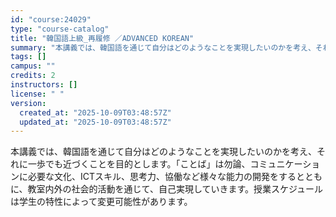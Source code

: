 ```yaml
---
id: "course:24029"
type: "course-catalog"
title: "韓国語上級_再履修 ／ADVANCED KOREAN"
summary: "本講義では、韓国語を通じて自分はどのようなことを実現したいのかを考え、それに一歩でも近づくことを目的とします。「ことば」は勿論、コミュニケーションに必要な文化、ICTスキル、思考力、協働など様々な能力の開発をするとともに、教室内外の社会的活…"
tags: []
campus: ""
credits: 2
instructors: []
license: " "
version:
  created_at: "2025-10-09T03:48:57Z"
  updated_at: "2025-10-09T03:48:57Z"
---
```


本講義では、韓国語を通じて自分はどのようなことを実現したいのかを考え、それに一歩でも近づくことを目的とします。「ことば」は勿論、コミュニケーションに必要な文化、ICTスキル、思考力、協働など様々な能力の開発をするとともに、教室内外の社会的活動を通じて、自己実現していきます。授業スケジュールは学生の特性によって変更可能性があります。
